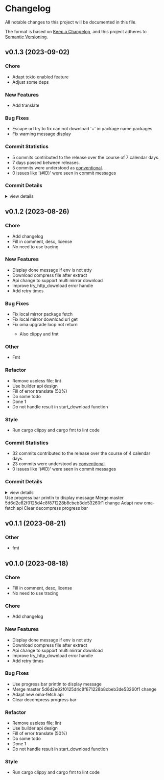 # Changelog

All notable changes to this project will be documented in this file.

The format is based on [Keep a Changelog](https://keepachangelog.com/en/1.0.0/),
and this project adheres to [Semantic Versioning](https://semver.org/spec/v2.0.0.html).

## v0.1.3 (2023-09-02)

### Chore

 - <csr-id-57003169329e01d60172d3531e7f3817bacf46da/> Adapt tokio enabled feature
 - <csr-id-922fb8aa093a6050c4fdc848f2e5fab369db6095/> Adjust some deps

### New Features

 - <csr-id-2fe754324e2eb2b3d43c89e162059bfaffeabae3/> Add translate

### Bug Fixes

 - <csr-id-7f5dea18cdda862fc36fe2d4560ff10ed07baa1d/> Escape url try to fix can not download '+' in package name packages
 - <csr-id-30b2f5c194cdb2fe74b74a20b200ebfb340b118c/> Fix warning message display

### Commit Statistics

<csr-read-only-do-not-edit/>

 - 5 commits contributed to the release over the course of 7 calendar days.
 - 7 days passed between releases.
 - 5 commits were understood as [conventional](https://www.conventionalcommits.org).
 - 0 issues like '(#ID)' were seen in commit messages

### Commit Details

<csr-read-only-do-not-edit/>

<details><summary>view details</summary>

 * **Uncategorized**
    - Escape url try to fix can not download '+' in package name packages ([`7f5dea1`](https://github.com/AOSC-Dev/oma/commit/7f5dea18cdda862fc36fe2d4560ff10ed07baa1d))
    - Add translate ([`2fe7543`](https://github.com/AOSC-Dev/oma/commit/2fe754324e2eb2b3d43c89e162059bfaffeabae3))
    - Fix warning message display ([`30b2f5c`](https://github.com/AOSC-Dev/oma/commit/30b2f5c194cdb2fe74b74a20b200ebfb340b118c))
    - Adapt tokio enabled feature ([`5700316`](https://github.com/AOSC-Dev/oma/commit/57003169329e01d60172d3531e7f3817bacf46da))
    - Adjust some deps ([`922fb8a`](https://github.com/AOSC-Dev/oma/commit/922fb8aa093a6050c4fdc848f2e5fab369db6095))
</details>

## v0.1.2 (2023-08-26)

<csr-id-aa5a70e9fbb44a2ee75f1d8d3e7923a867a81a2f/>
<csr-id-8d69e5d695da8e25a89274fd5ca562a01c8a39f5/>
<csr-id-0ca5be73a7ddb70e3a07b63ef21f2f873e420832/>
<csr-id-9bb6e19a703bc76515a7fa70c19aaafef38c7d7b/>
<csr-id-336b02cd7f1e950d028724c11d2318bed0495ddc/>
<csr-id-b097de9165dc0f1a8d970b750c84d6f5fc8ead81/>
<csr-id-24ca3e6751a08cf5fcbbe0aa9c84d0ae4fc7de6b/>
<csr-id-7560c558cbfc68ccb488bac29aa15477e74d9607/>
<csr-id-88efbe1e674c3a3030144ad3b0690d1e2095cdaf/>
<csr-id-53c3f0ea394ef470cb7be1d5dec077ba923cb860/>
<csr-id-9de51fa2cf2993c10acfd05d3cda133e6140ac44/>

### Chore

 - <csr-id-aa5a70e9fbb44a2ee75f1d8d3e7923a867a81a2f/> Add changelog
 - <csr-id-8d69e5d695da8e25a89274fd5ca562a01c8a39f5/> Fill in comment, desc, license
 - <csr-id-0ca5be73a7ddb70e3a07b63ef21f2f873e420832/> No need to use tracing

### New Features

 - <csr-id-996417b5a659b404729d79522d02d11561b0375d/> Display done message if env is not atty
 - <csr-id-67c9c44809f1ae091913d851fc2e8b18163eb037/> Download compress file after extract
 - <csr-id-bf8ecc46a1741fc725e19d6727b1329fc429aa80/> Api change to support multi mirror download
 - <csr-id-15a7ecc8638cc7d1591e6e0611ba58066e7a81a6/> Improve try_http_download error handle
 - <csr-id-62cf61992658f55f86456a788c2490521d8ff48b/> Add retry times

### Bug Fixes

<csr-id-00958c5b1824a4cbd32aafed5e899ca7da596c82/>
<csr-id-e8f4fc32507d33fa24aaa71c474b2ce0d936ca37/>
<csr-id-6ff39b47d20f24e194187e1c0a35f3f4f615d410/>
<csr-id-2f40bc8d2709ffc8d1cfec391ef5eab6a42c1dd5/>

 - <csr-id-3d4a16a9c675a5ee8ed0bbcabd152fdd78761052/> Fix local mirror package fetch
 - <csr-id-d6b4d8d439403fed3fa4dab41d205b29c77c052a/> Fix local mirror download url get
 - <csr-id-f9148fd48f07bedb08c4ccb4099df634de1228b0/> Fix oma upgrade loop not return
   - Also clippy and fmt

### Other

 - <csr-id-9bb6e19a703bc76515a7fa70c19aaafef38c7d7b/> Fmt

### Refactor

 - <csr-id-336b02cd7f1e950d028724c11d2318bed0495ddc/> Remove useless file; lint
 - <csr-id-b097de9165dc0f1a8d970b750c84d6f5fc8ead81/> Use builder api design
 - <csr-id-24ca3e6751a08cf5fcbbe0aa9c84d0ae4fc7de6b/> Fill of error translate (50%)
 - <csr-id-7560c558cbfc68ccb488bac29aa15477e74d9607/> Do some todo
 - <csr-id-88efbe1e674c3a3030144ad3b0690d1e2095cdaf/> Done 1
 - <csr-id-53c3f0ea394ef470cb7be1d5dec077ba923cb860/> Do not handle result in start_download function

### Style

 - <csr-id-9de51fa2cf2993c10acfd05d3cda133e6140ac44/> Run cargo clippy and cargo fmt to lint code

### Commit Statistics

<csr-read-only-do-not-edit/>

 - 32 commits contributed to the release over the course of 4 calendar days.
 - 23 commits were understood as [conventional](https://www.conventionalcommits.org).
 - 0 issues like '(#ID)' were seen in commit messages

### Commit Details

<csr-read-only-do-not-edit/>

<details><summary>view details</summary>

 * **Uncategorized**
    - Bump oma-console v0.1.1, oma-fetch v0.1.2, oma-utils v0.1.4, oma-pm v0.2.1 ([`64f5d1b`](https://github.com/AOSC-Dev/oma/commit/64f5d1bf4f93b7b3b1f5a00134e232409458e5e3))
    - Fix local mirror package fetch ([`3d4a16a`](https://github.com/AOSC-Dev/oma/commit/3d4a16a9c675a5ee8ed0bbcabd152fdd78761052))
    - Fix local mirror download url get ([`d6b4d8d`](https://github.com/AOSC-Dev/oma/commit/d6b4d8d439403fed3fa4dab41d205b29c77c052a))
    - Fix oma upgrade loop not return ([`f9148fd`](https://github.com/AOSC-Dev/oma/commit/f9148fd48f07bedb08c4ccb4099df634de1228b0))
    - Bump oma-fetch v0.1.1, oma-utils v0.1.1, oma-pm v0.2.0 ([`51b4ab2`](https://github.com/AOSC-Dev/oma/commit/51b4ab259c5fe014493c78e04f5c6671f56d95e8))
    - Fmt ([`9bb6e19`](https://github.com/AOSC-Dev/oma/commit/9bb6e19a703bc76515a7fa70c19aaafef38c7d7b))
    - Release oma-fetch v0.1.0 ([`44310c7`](https://github.com/AOSC-Dev/oma/commit/44310c73d6f24473fd7ecab0d56f3d97a7164f65))
    - Add changelog ([`aa5a70e`](https://github.com/AOSC-Dev/oma/commit/aa5a70e9fbb44a2ee75f1d8d3e7923a867a81a2f))
    - Fill in comment, desc, license ([`8d69e5d`](https://github.com/AOSC-Dev/oma/commit/8d69e5d695da8e25a89274fd5ca562a01c8a39f5))
    - Display done message if env is not atty ([`996417b`](https://github.com/AOSC-Dev/oma/commit/996417b5a659b404729d79522d02d11561b0375d))
    - Use progress bar println to display message ([`00958c5`](https://github.com/AOSC-Dev/oma/commit/00958c5b1824a4cbd32aafed5e899ca7da596c82))
    - Remove useless file; lint ([`336b02c`](https://github.com/AOSC-Dev/oma/commit/336b02cd7f1e950d028724c11d2318bed0495ddc))
    - Download compress file after extract ([`67c9c44`](https://github.com/AOSC-Dev/oma/commit/67c9c44809f1ae091913d851fc2e8b18163eb037))
    - Use builder api design ([`b097de9`](https://github.com/AOSC-Dev/oma/commit/b097de9165dc0f1a8d970b750c84d6f5fc8ead81))
    - Fill of error translate (50%) ([`24ca3e6`](https://github.com/AOSC-Dev/oma/commit/24ca3e6751a08cf5fcbbe0aa9c84d0ae4fc7de6b))
    - Merge master 5d6d2e82f0125d4c8f871228b8cbeb3de53260f1 change ([`e8f4fc3`](https://github.com/AOSC-Dev/oma/commit/e8f4fc32507d33fa24aaa71c474b2ce0d936ca37))
    - Do some todo ([`7560c55`](https://github.com/AOSC-Dev/oma/commit/7560c558cbfc68ccb488bac29aa15477e74d9607))
    - Cargo fmt ([`b0f6954`](https://github.com/AOSC-Dev/oma/commit/b0f69541f4d8baa5abb92d1db2e73fe6dc4c71f5))
    - Fix cargo clippy ([`6757986`](https://github.com/AOSC-Dev/oma/commit/6757986e906cafe053bffd13dd6768931beb87ea))
    - No need to use tracing ([`0ca5be7`](https://github.com/AOSC-Dev/oma/commit/0ca5be73a7ddb70e3a07b63ef21f2f873e420832))
    - Adapt new oma-fetch api ([`6ff39b4`](https://github.com/AOSC-Dev/oma/commit/6ff39b47d20f24e194187e1c0a35f3f4f615d410))
    - Api change to support multi mirror download ([`bf8ecc4`](https://github.com/AOSC-Dev/oma/commit/bf8ecc46a1741fc725e19d6727b1329fc429aa80))
    - Improve try_http_download error handle ([`15a7ecc`](https://github.com/AOSC-Dev/oma/commit/15a7ecc8638cc7d1591e6e0611ba58066e7a81a6))
    - Add retry times ([`62cf619`](https://github.com/AOSC-Dev/oma/commit/62cf61992658f55f86456a788c2490521d8ff48b))
    - Run cargo clippy and cargo fmt to lint code ([`9de51fa`](https://github.com/AOSC-Dev/oma/commit/9de51fa2cf2993c10acfd05d3cda133e6140ac44))
    - Clear decompress progress bar ([`2f40bc8`](https://github.com/AOSC-Dev/oma/commit/2f40bc8d2709ffc8d1cfec391ef5eab6a42c1dd5))
    - Done 1 ([`88efbe1`](https://github.com/AOSC-Dev/oma/commit/88efbe1e674c3a3030144ad3b0690d1e2095cdaf))
    - 6 ([`9b195b0`](https://github.com/AOSC-Dev/oma/commit/9b195b04f2f7e224f096aa6c04aaba56c55b1698))
    - Some changes(4) ([`6450e2d`](https://github.com/AOSC-Dev/oma/commit/6450e2d2a7588d958be39cbecb375872422277f2))
    - Do not handle result in start_download function ([`53c3f0e`](https://github.com/AOSC-Dev/oma/commit/53c3f0ea394ef470cb7be1d5dec077ba923cb860))
    - Some change ([`5d16784`](https://github.com/AOSC-Dev/oma/commit/5d16784215b2c47059c335e5f03c94ffaaf63693))
    - Oma-fetcher -> oma-fetch ([`70e11f8`](https://github.com/AOSC-Dev/oma/commit/70e11f8d3354a5989b4576fe924f66c5f7ec72ac))
</details>

<csr-unknown>
 Use progress bar println to display message Merge master 5d6d2e82f0125d4c8f871228b8cbeb3de53260f1 change Adapt new oma-fetch api Clear decompress progress bar<csr-unknown/>

## v0.1.1 (2023-08-21)

<csr-id-42a30f3c99799b933d4ae663c543376d9644c634/>

### Other

 - <csr-id-42a30f3c99799b933d4ae663c543376d9644c634/> fmt

## v0.1.0 (2023-08-18)

<csr-id-063342819b6d1350c06f268f90c04e125096aee4/>
<csr-id-fa15124038b9eaf8234766b33a98297c62d5b001/>
<csr-id-bbe38a4fafc8c87a602f78175ae02d3edb60c794/>
<csr-id-a6e9e31fd80bdce5faea0162d3b7b47379dff987/>
<csr-id-718d2ebf3b11fe3e7859d55f0e6b08346a8e6b5f/>
<csr-id-31d6abe71e498a660b191542b120b44d98d34d2c/>
<csr-id-3ef5ec5a6832a01f4ce85b40f754efd4bcc55514/>
<csr-id-b84f130fad9fed69f9ca66a283c4a99db558b5fd/>
<csr-id-bb833287d6d439c622e737148d609c1b848e5efa/>
<csr-id-653fb5a711e50c1d686dfc82ed99cbe5508bf03e/>

### Chore

 - <csr-id-063342819b6d1350c06f268f90c04e125096aee4/> Fill in comment, desc, license
 - <csr-id-fa15124038b9eaf8234766b33a98297c62d5b001/> No need to use tracing

### Chore

 - <csr-id-653fb5a711e50c1d686dfc82ed99cbe5508bf03e/> Add changelog

### New Features

 - <csr-id-44e6cdd45bdc46a9e28cb277456f8d9f602f5671/> Display done message if env is not atty
 - <csr-id-d0dfc7bdafa46443654c119bc0c774e3a0f9b387/> Download compress file after extract
 - <csr-id-b68f74f150559c020643e8ded32b1b03089c4bae/> Api change to support multi mirror download
 - <csr-id-33308c75c1070aaaefa6c92330a4bf56c89fe6ed/> Improve try_http_download error handle
 - <csr-id-924fc2bcf11e48f04776ce085237404480110f1f/> Add retry times

### Bug Fixes

 - <csr-id-4f5b4b641687620028a8574b829f1bbb1ecf1759/> Use progress bar println to display message
 - <csr-id-1df53643e761c81b14d3b265bbb992c5e175a239/> Merge master 5d6d2e82f0125d4c8f871228b8cbeb3de53260f1 change
 - <csr-id-b40fc7d2ec46274865adcd529f28a17ecd8f73e9/> Adapt new oma-fetch api
 - <csr-id-948b6d93cd92ea9b52b0bb00f302ce037c6bc4ae/> Clear decompress progress bar

### Refactor

 - <csr-id-bbe38a4fafc8c87a602f78175ae02d3edb60c794/> Remove useless file; lint
 - <csr-id-a6e9e31fd80bdce5faea0162d3b7b47379dff987/> Use builder api design
 - <csr-id-718d2ebf3b11fe3e7859d55f0e6b08346a8e6b5f/> Fill of error translate (50%)
 - <csr-id-31d6abe71e498a660b191542b120b44d98d34d2c/> Do some todo
 - <csr-id-3ef5ec5a6832a01f4ce85b40f754efd4bcc55514/> Done 1
 - <csr-id-b84f130fad9fed69f9ca66a283c4a99db558b5fd/> Do not handle result in start_download function

### Style

 - <csr-id-bb833287d6d439c622e737148d609c1b848e5efa/> Run cargo clippy and cargo fmt to lint code

